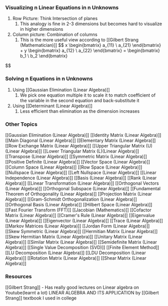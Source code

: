 ### Visualizing n Linear Equations in n Unknowns
1. Row Picture: Think Intersection of planes
	1. This analogy is fine in 2-3 dimensions but becomes hard to visualize in higher dimensions
2. Column picture: Combination of columns
	1. This is the more useful view according to [[Gilbert Strang (Mathematician)]]
$$
  x \begin{bmatrix} a_{11} \\ a_{21} \end{bmatrix} + y \begin{bmatrix} a_{12} \\ a_{22} \end{bmatrix} = \begin{bmatrix} b_1 \\ b_2 \end{bmatrix} 

$$
### Solving n Equations in n Unknowns
1. Using [[Gaussian Elimination (Linear Algebra)]]
	1. We pick one equation multiple it to scale it to match coefficient of the variable in the second equation and back-substitute it
2. Using [[Determinant (Linear Algebra)]]
	1. Less efficient than elimination as the dimension increases


### Other Topics
[[Gaussian Elimination (Linear Algebra)]]
[[Identity Matrix (Linear Algebra)]]
[[Main Diagonal (Linear Algebra)]]
[[Elementary Matrix (Linear Algebra)]]
[[Row Exchange Matrix (Linear Algebra)]]
[[Upper Triangular Matrix (U)(Linear Algebra)]]
[[Lower Triangular Matrix (L)(Linear Algebra)]]
[[Transpose (Linear Algebra)]]
[[Symmetric Matrix (Linear Algebra)]]
[[Positive Definite (Linear Algebra)]]
[[Vector Space (Linear Algebra)]]
[[Column Space (Linear Algebra)]]
[[Row Space (Linear Algebra)]]
[[Nullspace (Linear Algebra)]]
[[Left Nullspace (Linear Algebra)]]
[[Linear Independence (Linear Algebra)]]
[[Basis (Linear Algebra)]]
[[Rank (Linear Algebra)]]
[[Linear Transformation (Linear Algebra)]]
[[Orthogonal Vectors (Linear Algebra)]]
[[Orthogonal Subspace (Linear Algebra)]]
[[Fundamental Theorem of Orthogonality (Linear Algebra)]]
[[Projection Matrix (Linear Algebra)]]
[[Gram-Schmidt Orthogonalization (Linear Algebra)]]
[[Orthogonal Basis (Linear Algebra)]]
[[Hilbert Space (Linear Algebra)]]
[[Fast Fourier Transform (FFT)]]
[[Jacobian (Mathematics)]]
[[Cofactor Matrix (Linear Algebra)]]
[[Cramer's Rule (Linear Algebra)]]
[[Eigenvalue (Linear Algebra)]]
[[Eigenvector (Linear Algebra)]]
[[Trace (Linear Algebra)]]
[[Markov Matrices (Linear Algebra)]]
[[Jordan Form (Linear Algebra)]]
[[Skew Symmetric (Linear Algebra)]]
[[Hermitian Matrix (Linear Algebra)]]
[[Skew Hermitian Matrix (Linear Algebra)]]
[[Unitary Matrix (Linear Algebra)]]
[[Similar Matrix (Linear Algebra)]]
[[Semidefinite Matrix (Linear Algebra)]]
[[Single Value Decomposition (SVD)]]
[[Finite Element Method]]
[[LU Decomposition (Linear Algebra)]]
[[LDU Decomposition (Linear Algebra)]]
[[Rotation Matrix (Linear Algebra)]]
[[Shear Matrix (Linear Algebra)]]

### Resources
[[Gilbert Strang]] - Has really good lectures on Linear algebra on Youtube(learnt a lot)
LINEAR ALGEBRA AND ITS APPLICATION by [[Gilbert Strang]] textbook I used in college